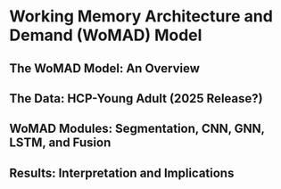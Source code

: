 # Working Memory Architecture and Demand (WoMAD) Model

## The WoMAD Model: An Overview

## The Data: HCP-Young Adult (2025 Release?)

## WoMAD Modules: Segmentation, CNN, GNN, LSTM, and Fusion

## Results: Interpretation and Implications
